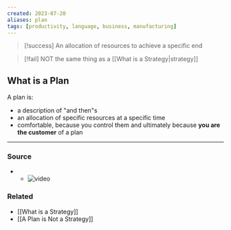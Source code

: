 ```yaml
---
created: 2023-07-20
aliases: plan
tags: [productivity, language, business, manufacturing]
---
```


> [!success] An allocation of resources to achieve a specific end

> [!fail] NOT the same thing as a [[What is a Strategy|strategy]]

## What is a Plan
A plan is:
- a description of "and then"s
- an allocation of specific resources at a specific time
- comfortable, because you control them and ultimately because **you are the customer** of a plan

---
### Source
- - ![video](https://youtu.be/iuYlGRnC7J8)

### Related
- [[What is a Strategy]]
- [[A Plan is Not a Strategy]]
 